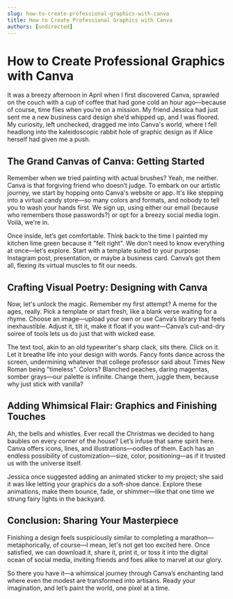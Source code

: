 ```yaml
---
slug: how-to-create-professional-graphics-with-canva
title: How to Create Professional Graphics with Canva
authors: [undirected]
---
```


# How to Create Professional Graphics with Canva

It was a breezy afternoon in April when I first discovered Canva, sprawled on the couch with a cup of coffee that had gone cold an hour ago—because of course, time flies when you’re on a mission. My friend Jessica had just sent me a new business card design she’d whipped up, and I was floored. My curiosity, left unchecked, dragged me into Canva's world, where I fell headlong into the kaleidoscopic rabbit hole of graphic design as if Alice herself had given me a push.

## The Grand Canvas of Canva: Getting Started

Remember when we tried painting with actual brushes? Yeah, me neither. Canva is that forgiving friend who doesn’t judge. To embark on our artistic journey, we start by hopping onto Canva's website or app. It's like stepping into a virtual candy store—so many colors and formats, and nobody to tell you to wash your hands first. We sign up, using either our email (because who remembers those passwords?) or opt for a breezy social media login. Voilà, we're in.

Once inside, let’s get comfortable. Think back to the time I painted my kitchen lime green because it "felt right". We don’t need to know everything at once—let’s explore. Start with a template suited to your purpose: Instagram post, presentation, or maybe a business card. Canva’s got them all, flexing its virtual muscles to fit our needs.

## Crafting Visual Poetry: Designing with Canva

Now, let's unlock the magic. Remember my first attempt? A meme for the ages, really. Pick a template or start fresh, like a blank verse waiting for a rhyme. Choose an image—upload your own or use Canva’s library that feels inexhaustible. Adjust it, tilt it, make it float if you want—Canva’s cut-and-dry soiree of tools lets us do just that with wicked ease.

The text tool, akin to an old typewriter's sharp clack, sits there. Click on it. Let it breathe life into your design with words. Fancy fonts dance across the screen, undermining whatever that college professor said about Times New Roman being "timeless". Colors? Blanched peaches, daring magentas, somber grays—our palette is infinite. Change them, juggle them, because why just stick with vanilla?

## Adding Whimsical Flair: Graphics and Finishing Touches

Ah, the bells and whistles. Ever recall the Christmas we decided to hang baubles on every corner of the house? Let’s infuse that same spirit here. Canva offers icons, lines, and illustrations—oodles of them. Each has an endless possibility of customization—size, color, positioning—as if it trusted us with the universe itself.

Jessica once suggested adding an animated sticker to my project; she said it was like letting your graphics do a soft-shoe dance. Explore these animations, make them bounce, fade, or shimmer—like that one time we strung fairy lights in the backyard.

## Conclusion: Sharing Your Masterpiece

Finishing a design feels suspiciously similar to completing a marathon—metaphorically, of course—I mean, let's not get too excited here. Once satisfied, we can download it, share it, print it, or toss it into the digital ocean of social media, inviting friends and foes alike to marvel at our glory.

So there you have it—a whimsical journey through Canva’s enchanting land where even the modest are transformed into artisans. Ready your imagination, and let’s paint the world, one pixel at a time.